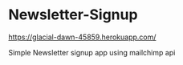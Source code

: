 # Newsletter-Signup
https://glacial-dawn-45859.herokuapp.com/

Simple Newsletter signup app using mailchimp api
